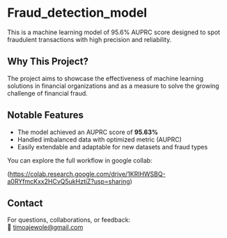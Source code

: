 # Fraud_detection_model
This is a machine learning model of 95.6% AUPRC score designed to spot fraudulent transactions with high precision and reliability. 

## Why This Project?

The project aims to showcase the effectiveness of machine learning solutions in financial organizations and as a measure to solve
the growing challenge of financial fraud.

## Notable Features

- The model achieved an AUPRC score of **95.63%**  
- Handled imbalanced data with optimized metric (AUPRC) 
- Easily extendable and adaptable for new datasets and fraud types


You can explore the full workflow in google collab:

(https://colab.research.google.com/drive/1KRlHWSBQ-a0RYfmcKxx2HCvQ5ukHztiZ?usp=sharing)

## Contact

For questions, collaborations, or feedback:  
📧 timoajewole@gmail.com

